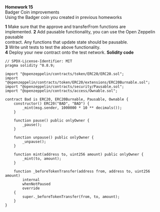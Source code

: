 **Homework 15**  
Badger Coin improvements  
Using the Badger coin you created in previous homeworks  

**1** Make sure that the approve and transferFrom functions are  
implemented.
**2** Add pausable functionality, you can use the Open Zeppelin pausable  
contract. Any functions that update state should be pausable.  
**3** Write unit tests to test the above functionality.  
**4** Deploy your new contract onto the test network.
**Solidity code**

```Solidity
// SPDX-License-Identifier: MIT
pragma solidity ^0.8.9;

import "@openzeppelin/contracts/token/ERC20/ERC20.sol";
import "@openzeppelin/contracts/token/ERC20/extensions/ERC20Burnable.sol";
import "@openzeppelin/contracts/security/Pausable.sol";
import "@openzeppelin/contracts/access/Ownable.sol";

contract Bad is ERC20, ERC20Burnable, Pausable, Ownable {
    constructor() ERC20("BAD", "BAD") {
        _mint(msg.sender, 1000000 * 10 ** decimals());
    }

    function pause() public onlyOwner {
        _pause();
    }

    function unpause() public onlyOwner {
        _unpause();
    }

    function mint(address to, uint256 amount) public onlyOwner {
        _mint(to, amount);
    }

    function _beforeTokenTransfer(address from, address to, uint256 amount)
        internal
        whenNotPaused
        override
    {
        super._beforeTokenTransfer(from, to, amount);
    }
}

```
